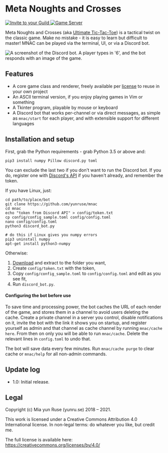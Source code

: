 # Meta Noughts and Crosses

<a href="https://discordapp.com/oauth2/authorize?client_id=446046704039624715&scope=bot">
<img src="https://img.shields.io/badge/Add%20to%20your-Discord-9399ff.svg" alt="Invite to your Guild">
</a>
<a href="https://discord.gg/YRfvhP2">
<img src="https://discordapp.com/api/guilds/443859304710144000/widget.png" alt="Game Server">
</a>

Meta Noughts and Crosses (aka [Ultimate Tic-Tac-Toe](wiki)) is a tactical twist on the classic game. Make no mistake - it is easy to learn but difficult to master! MNAC can be played via the terminal, UI, or via a Discord bot.

![A screenshot of the Discord bot. A player types in '6', and the bot responds with an image of the game.](assets/screenshot_discord.png)

## Features

- A core game class and renderer, freely available per [license] to reuse in your own project
- An ASCII terminal version, if you enjoy playing games in Vim or something
- A Tkinter program, playable by mouse or keyboard
- A Discord bot that works per-channel or via direct messages, as simple as `mnac/start` for each player, and with extensible support for different languages

## Installation and setup

First, grab the Python requirements - grab Python 3.5 or above and:

`pip3 install numpy Pillow discord.py toml`

You can exclude the last two if you don't want to run the Discord bot. If you do, register one with [Discord's API](API) if you haven't already, and remember the token.

If you have Linux, just:
```
cd path/to/place/bot
git clone https://github.com/yunruse/mnac
cd mnac
echo "token from Discord API" > config/token.txt
cp config/config_sample.toml config/config.toml
nano config/config.toml
python3 discord_bot.py

# do this if Linux gives you numpy errors
pip3 uninstall numpy
apt-get install python3-numpy
```
Otherwise:

1. [Download] and extract to the folder you want,
2. Create `config/token.txt` with the token,
3. Copy `config/config_sample.toml` to `config/config.toml` and edit as you see fit,
4. Run `discord_bot.py`.

#### Configuring the bot before use

To save time and processing power, the bot caches the URL of each render of the game, and stores them in a channel to avoid users deleting the cache. Create a private channel in a server you control, disable notifications on it, invite the bot with the link it shows you on startup, and register yourself as admin and that channel as cache channel by running `mnac/cache here`. From then on only you will be able to run `mnac/cache`. Delete the relevant lines in `config.toml` to undo that.

The bot will save data every few minutes. Run `mnac/cache purge` to clear cache or `mnac/help` for all non-admin commands.

## Update log
- 1.0: Initial release.

[wiki]: https://en.wikipedia.org/wiki/Ultimate_tic-tac-toe
[license]: license.txt
[download]: https://github.com/yunruse/MNAC/archive/master.zip
[API]: https://discordapp.com/developers/applications/me

## Legal

Copyright (c) Mia yun Ruse (yunru.se) 2018 – 2021.

This work is licensed under a Creative Commons Attribution 4.0 International
license. In non-legal terms: do whatever you like, but credit me.

The full license is available here:
https://creativecommons.org/licenses/by/4.0/

